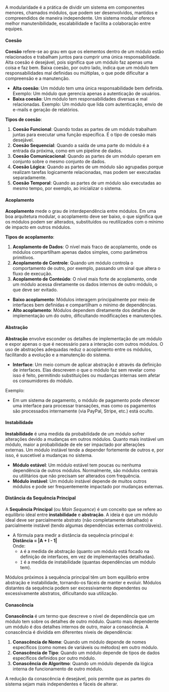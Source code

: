 A modularidade é a prática de dividir um sistema em componentes menores, chamados módulos, que podem ser desenvolvidos, mantidos e compreendidos de maneira independente. Um sistema modular oferece melhor manutenibilidade, escalabilidade e facilita a colaboração entre equipes.

#### **Coesão**
**Coesão** refere-se ao grau em que os elementos dentro de um módulo estão relacionados e trabalham juntos para cumprir uma única responsabilidade. Alta coesão é desejável, pois significa que um módulo faz apenas uma coisa e faz bem. Baixa coesão, por outro lado, indica que um módulo tem responsabilidades mal definidas ou múltiplas, o que pode dificultar a compreensão e a manutenção.

- **Alta coesão**: Um módulo tem uma única responsabilidade bem definida. Exemplo: Um módulo que gerencia apenas a autenticação de usuários.
- **Baixa coesão**: Um módulo tem responsabilidades diversas e mal relacionadas. Exemplo: Um módulo que lida com autenticação, envio de e-mails e geração de relatórios.

**Tipos de coesão**:

1. **Coesão Funcional**: Quando todas as partes de um módulo trabalham juntas para executar uma função específica. É o tipo de coesão mais desejável.
2. **Coesão Sequencial**: Quando a saída de uma parte do módulo é a entrada da próxima, como em um pipeline de dados.
3. **Coesão Comunicacional**: Quando as partes de um módulo operam em conjunto sobre o mesmo conjunto de dados.
4. **Coesão Lógica**: Quando as partes de um módulo são agrupadas porque realizam tarefas logicamente relacionadas, mas podem ser executadas separadamente.
5. **Coesão Temporal**: Quando as partes de um módulo são executadas ao mesmo tempo, por exemplo, ao inicializar o sistema.

#### **Acoplamento**
**Acoplamento** mede o grau de interdependência entre módulos. Em uma boa arquitetura modular, o acoplamento deve ser baixo, o que significa que os módulos podem ser alterados, substituídos ou reutilizados com o mínimo de impacto em outros módulos.

**Tipos de acoplamento**:

1. **Acoplamento de Dados**: O nível mais fraco de acoplamento, onde os módulos compartilham apenas dados simples, como parâmetros primitivos.
2. **Acoplamento de Controle**: Quando um módulo controla o comportamento de outro, por exemplo, passando um sinal que altera o fluxo de execução.
3. **Acoplamento de Conteúdo**: O nível mais forte de acoplamento, onde um módulo acessa diretamente os dados internos de outro módulo, o que deve ser evitado.

- **Baixo acoplamento**: Módulos interagem principalmente por meio de interfaces bem definidas e compartilham o mínimo de dependências.
- **Alto acoplamento**: Módulos dependem diretamente dos detalhes de implementação um do outro, dificultando modificações e manutenções.

#### **Abstração**

**Abstração** envolve esconder os detalhes de implementação de um módulo e expor apenas o que é necessário para a interação com outros módulos. O uso de abstrações adequadas reduz o acoplamento entre os módulos, facilitando a evolução e a manutenção do sistema.

- **Interface**: Um meio comum de aplicar abstração é através da definição de interfaces. Elas descrevem o que o módulo faz sem revelar como isso é feito, permitindo substituições ou mudanças internas sem afetar os consumidores do módulo.

Exemplo:

- Em um sistema de pagamento, o módulo de pagamento pode oferecer uma interface para processar transações, mas como os pagamentos são processados internamente (via PayPal, Stripe, etc.) está oculto.

#### **Instabilidade**

**Instabilidade** é uma medida da probabilidade de um módulo sofrer alterações devido a mudanças em outros módulos. Quanto mais instável um módulo, maior a probabilidade de ele ser impactado por alterações externas. Um módulo instável tende a depender fortemente de outros e, por isso, é suscetível a mudanças no sistema.

- **Módulo estável**: Um módulo estável tem poucas ou nenhuma dependência de outros módulos. Normalmente, são módulos centrais ou utilitários que não precisam ser alterados com frequência.
- **Módulo instável**: Um módulo instável depende de muitos outros módulos e pode ser frequentemente impactado por mudanças externas.

#### **Distância da Sequência Principal**

A **Sequência Principal** (ou _Main Sequence_) é um conceito que se refere ao equilíbrio ideal entre **instabilidade** e **abstração**. A ideia é que um módulo ideal deve ser parcialmente abstrato (não completamente detalhado) e parcialmente instável (tendo algumas dependências externas controláveis).

- A fórmula para medir a distância da sequência principal é:  
    **Distância = |A + I - 1|**  
    Onde:
    - `A` é a medida de abstração (quanto um módulo está focado na definição de interfaces, em vez de implementações detalhadas).
    - `I` é a medida de instabilidade (quantas dependências um módulo tem).

Módulos próximos à sequência principal têm um bom equilíbrio entre abstração e instabilidade, tornando-os fáceis de manter e evoluir. Módulos distantes da sequência podem ser excessivamente dependentes ou excessivamente abstratos, dificultando sua utilização.

#### **Conascência**

**Conascência** é um termo que descreve o nível de dependência que um módulo tem sobre os detalhes de outro módulo. Quanto mais dependente um módulo é dos detalhes internos de outro, maior a conascência. A conascência é dividida em diferentes níveis de dependência:

1. **Conascência de Nome**: Quando um módulo depende de nomes específicos (como nomes de variáveis ou métodos) em outro módulo.
2. **Conascência de Tipo**: Quando um módulo depende de tipos de dados específicos definidos por outro módulo.
3. **Conascência de Algoritmo**: Quando um módulo depende da lógica interna de funcionamento de outro módulo.

A redução da conascência é desejável, pois permite que as partes do sistema sejam mais independentes e fáceis de alterar.